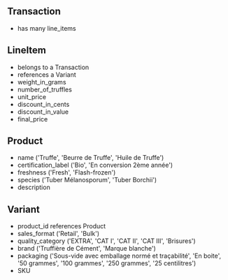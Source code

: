 ## Transaction
- has many line_items

## LineItem
- belongs to a Transaction
- references a Variant
- weight_in_grams
- number_of_truffles
- unit_price
- discount_in_cents
- discount_in_value
- final_price

## Product
- name ('Truffe', 'Beurre de Truffe', 'Huile de Truffe')
- certification_label ('Bio', 'En conversion 2ème année')
- freshness ('Fresh', 'Flash-frozen')
- species ('Tuber Mélanosporum', 'Tuber Borchii')
- description

## Variant
- product_id references Product
- sales_format ('Retail', 'Bulk')
- quality_category ('EXTRA', 'CAT I', 'CAT II', 'CAT III', 'Brisures')
- brand ('Truffière de Cément', 'Marque blanche')
- packaging ('Sous-vide avec emballage normé et traçabilité', 'En boite', '50 grammes', '100 grammes', '250 grammes', '25 centilitres')
- SKU